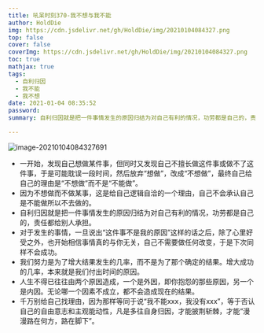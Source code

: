 ```yaml
---
title: 吼呆时刻370-我不想与我不能
author: HoldDie
img: https://cdn.jsdelivr.net/gh/HoldDie/img/20210104084327.png
top: false
cover: false
coverImg: https://cdn.jsdelivr.net/gh/HoldDie/img/20210104084327.png
toc: true
mathjax: true
tags:
  - 自利归因
  - 我不能
  - 我不想
date: 2021-01-04 08:35:52
password:
summary: 自利归因就是把一件事情发生的原因归结为对自己有利的情况，功劳都是自己的，责任都给别人承担。

---
```


![image-20210104084327691](https://cdn.jsdelivr.net/gh/HoldDie/img/20210104084327.png)

- 一开始，发现自己想做某件事，但同时又发现自己不擅长做这件事或做不了这件事，于是可能耽误一段时间，然后放弃“想做”，改成“不想做”，最终自己给自己的理由是“不想做”而不是“不能做”。
- 因为不想做而不做某事，这是给自己逻辑自洽的一个理由，自己不会承认自己是不能做所以不去做的。
- 自利归因就是把一件事情发生的原因归结为对自己有利的情况，功劳都是自己的，责任都给别人承担。
- 对于发生的事情，一旦说出“这件事不是我的原因”这样的话之后，除了心里好受之外，也开始相信事情真的与你无关，自己不需要做任何改变，于是下次同样不会成功。
- 我们努力是为了增大结果发生的几率，而不是为了那个确定的结果。增大成功的几率，本来就是我们付出时间的原因。
- 人生不得已往往由两个原因造成，一个是外因，即你抱怨的那些原因，另一个是内因。无论哪一个因素不成立，都不会造成现在的结果。
- 千万别给自己找理由，因为那样等同于说“我不能xxx，我没有xxx”，等于否认自己的自由意志和主观能动性，凡是多往自身归因，才能披荆斩棘，才能“漫漫路在何方，路在脚下”。
